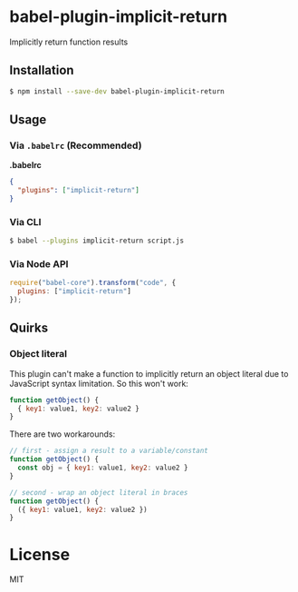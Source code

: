 # babel-plugin-implicit-return

Implicitly return function results

## Installation

```sh
$ npm install --save-dev babel-plugin-implicit-return
```

## Usage

### Via `.babelrc` (Recommended)

**.babelrc**

```json
{
  "plugins": ["implicit-return"]
}
```

### Via CLI

```sh
$ babel --plugins implicit-return script.js
```

### Via Node API

```javascript
require("babel-core").transform("code", {
  plugins: ["implicit-return"]
});
```

## Quirks

### Object literal

This plugin can't make a function to implicitly return an object literal due to JavaScript syntax limitation. So this won't work:

```javascript
function getObject() {
  { key1: value1, key2: value2 }
}
```

There are two workarounds:

```javascript
// first - assign a result to a variable/constant
function getObject() {
  const obj = { key1: value1, key2: value2 }
}

// second - wrap an object literal in braces
function getObject() {
  ({ key1: value1, key2: value2 })
}
```

# License

MIT
